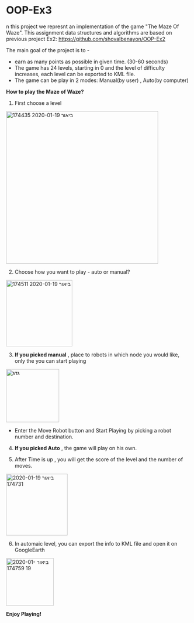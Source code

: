 # OOP-Ex3
n this project we represnt an implementation of the game "The Maze Of Waze". This assignment data structures and algorithms are based on previous project Ex2: https://github.com/shovalbenayon/OOP-Ex2

The main goal of the project is to - 
- earn as many points as possible in given time. (30-60 seconds)
- The game has 24 levels, starting in 0 and the level of difficulty increases, each level can be exported to KML file.
- The game can be play in 2 modes: Manual(by user) , Auto(by computer)

**How to play the Maze of Waze?**
1. First choose a level
<img width="416" alt="ביאור 2020-01-19 174435" src="https://user-images.githubusercontent.com/57687222/72683841-e90aae80-3ae3-11ea-9163-ca04833ec8bd.png">
  
2. Choose how you want to play - auto or manual?

<img width="181" alt="ביאור 2020-01-19 174511" src="https://user-images.githubusercontent.com/57687222/72683867-240ce200-3ae4-11ea-8b08-3c662fa328d2.png">

3. **If you picked manual** , place to robots in which node you would like, only the you can start playing

<img width="145" alt="גדג" src="https://user-images.githubusercontent.com/57687222/72683884-5a4a6180-3ae4-11ea-963a-2a9785fd5ee6.png">

- Enter the Move Robot button and Start Playing by picking a robot number and destination.

4. **If you picked Auto** , the game will play on his own.

5. After Time is up , you will get the score of the level and the number of moves.

<img width="168" alt="ביאור 2020-01-19 174731" src="https://user-images.githubusercontent.com/57687222/72683961-1310a080-3ae5-11ea-9b8b-24d503d17ac7.png">

6. In automaic level, you can export the info to KML file and open it on GoogleEarth

<img width="130" alt="ביאור 2020-01-19 174759" src="https://user-images.githubusercontent.com/57687222/72683975-3dfaf480-3ae5-11ea-807a-8500683a2dcd.png">

**Enjoy Playing!**
